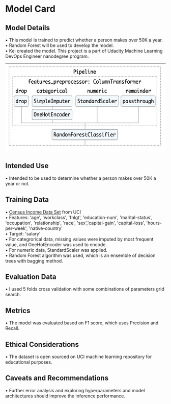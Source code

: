 # Model Card

## Model Details
• This model is trained to predict whether a person makes over 50K a year.  
• Random Forest will be used to develop the model.  
• Kei created the model. This project is a part of Udacity Machine Learning DevOps Engineer nanodegree program.  
  
<img src='/screenshots/model_architecture.jpg' width=561, height=276>
  
## Intended Use  
• Intended to be used to determine whether a person makes over 50K a year or not.  
  
## Training Data  
• [Census Income Data Set](https://archive.ics.uci.edu/ml/datasets/census+income) from UCI  
• Features: 'age', 'workclass', 'fnlgt', 'education-num', 'marital-status', 'occupation', 'relationship', 'race', 'sex','capital-gain', 'capital-loss', 'hours-per-week', 'native-country'  
• Target: 'salary'  
• For categrorical data, missing values were imputed by most frequent value, and OneHotEncoder was used to encode.  
• For numeric data, StandardScaler was applied.  
• Random Forest algorithm was used, which is an ensemble of decision trees with bagging method.  
  
## Evaluation Data  
• I used 5 folds cross validation with some combinations of parameters grid search.  
  
## Metrics
• The model was evaluated based on F1 score, which uses Precision and Recall.  
  
## Ethical Considerations
• The dataset is open sourced on UCI machine learning repository for educational purposes.  
  
## Caveats and Recommendations  
• Further error analysis and exploring hyperparameters and model architectures should improve the inference performance.  
  
  
  
